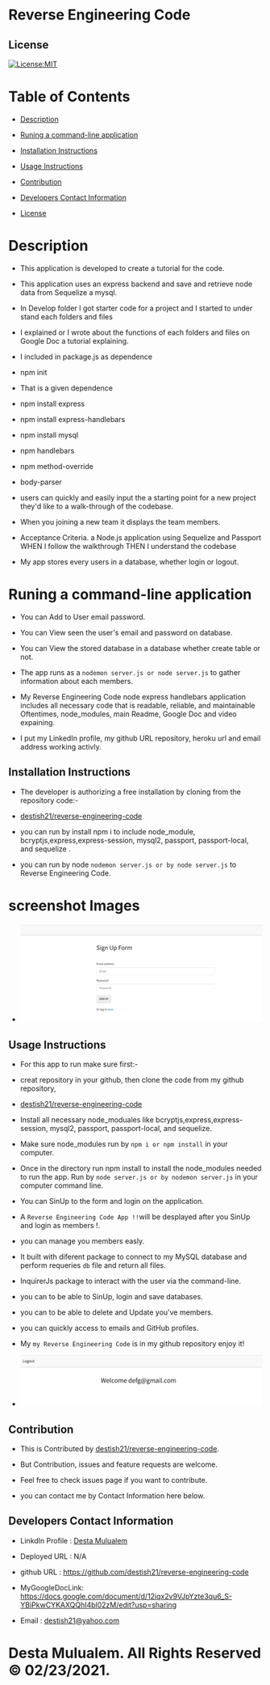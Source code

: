 # Reverse Engineering Code


## License
   [![License:MIT](https://img.shields.io/badge/License-MIT-yellow.svg)](https://opensource.org/licenses/MIT)

   # Table of Contents

   * [Description](#Description)

   * [Runing a command-line application ](#Runing-a-command-line-application) 

   * [Installation Instructions](#installation-instructions)
  
   * [Usage Instructions](#usage-instructions)
  
   * [Contribution](#Contribution)
  
   * [Developers Contact Information](#Developers-Contact-Information)

   * [License](#license)

   # Description

   * This application is developed to create a tutorial for the code.
   * This application uses an express backend and save and retrieve node data from Sequelize a mysql. 
   * In Develop folder I got starter code for a project and I started to under stand each  folders and  files
   * I explained or I wrote about the functions of each folders and files on Google Doc a tutorial explaining. 
   * I included in package.js as dependence

   * npm init

   * That is a given dependence

   * npm install express

   * npm install express-handlebars

   * npm install mysql

   * npm handlebars

   * npm method-override

   * body-parser

   * users can quickly and easily input the a starting point for a new project they'd like to a walk-through of the codebase.

   * When you joining a new team  it displays the team members. 

   * Acceptance Criteria.
     a Node.js application using Sequelize and Passport
     WHEN I follow the walkthrough
     THEN I understand the codebase 

   * My app stores every users in a database, whether login or logout.

   #  Runing a command-line application 

   * You can Add to User email password.
   
   * You can View seen the user's email and password on database.
 
   * You can View the stored database in a database whether create table or not.

   * The app runs as a `nodemon server.js or node server.js` to gather information about each members. 


   * My Reverse Engineering Code  node express handlebars application includes all necessary code that is readable, reliable, and maintainable Oftentimes, node_modules,  main Readme, Google Doc and video expaining.

   * I put my LinkedIn profile, my github URL repository, heroku url and email address working activly.

   ## Installation Instructions

   * The developer is authorizing a free installation by cloning from the repository code:- 

   * [destish21/reverse-engineering-code](https://github.com/destish21/reverse-engineering-code)

   * you can run by install npm i to include node_module, bcryptjs,express,express-session,  mysql2, passport, passport-local, and sequelize .

   * you can run by node `nodemon server.js or by node server.js` to Reverse Engineering Code.

   # screenshot Images
   * ![reverse-engineering-code](./Develop/public/assets/images/Screenshot1.png)

   ## Usage Instructions

   * For this app to run make sure first:-

   * creat repository in your github, then clone the code from my github repository,

   * [destish21/reverse-engineering-code](https://github.com/destish21/reverse-engineering-code)

   * Install all necessary  node_moduales like bcryptjs,express,express-session, mysql2, passport, passport-local, and sequelize.

   * Make sure node_modules run by `npm i or npm install`
     in your computer.

   * Once in the directory run npm install to install the node_modules needed to run the app.
    Run by  `node server.js or by nodemon server.js` in your computer command line.

   * You can SinUp to the form and login on the application.

   * A `Reverse Engineering Code
     App !!`will be desplayed after you SinUp and login as members !. 

   * you can manage you members easly.

   * It built with diferent package to connect to my MySQL database and perform requeries `db` file and return all files.

   * InquirerJs package to interact with the user via the command-line.


   * you can to be able to SinUp, login and save databases.

   * you can to be able to delete and Update  you've members.

   * you can  quickly access to emails and GitHub profiles.

   * My `my Reverse Engineering Code`
    is in my github repository enjoy it!
 
   * ![reverse-engineering-code](./Develop/public/assets/images/Screenshot2.png)
    
   ## Contribution
  
   * This is Contributed by [destish21/reverse-engineering-code](https://github.com/destish21/reverse-engineering-code). 
   
   * But Contribution, issues and feature requests are welcome.
   * Feel free to check issues page if you want to contribute. 
   * you can contact me by Contact Information here below.

   ## Developers Contact Information
   * LinkdIn Profile : [Desta Mulualem](https://www.linkedin.com/in/desta-mulualem-6718b1203/)
   * Deployed URL : N/A
   * github URL :  https://github.com/destish21/reverse-engineering-code
   * MyGoogleDocLink: https://docs.google.com/document/d/12iqx2v9VJpYzte3qu6_S-YBiPkwCYKAXQQhI4bl02zM/edit?usp=sharing

   * Email : destish21@yahoo.com
   
   # Desta Mulualem. All Rights Reserved © 02/23/2021.
